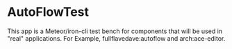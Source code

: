 # AutoFlowTest

This app is a Meteor/iron-cli test bench for components that will be used in "real" applications.
For Example, fullflavedave:autoflow and arch:ace-editor.
